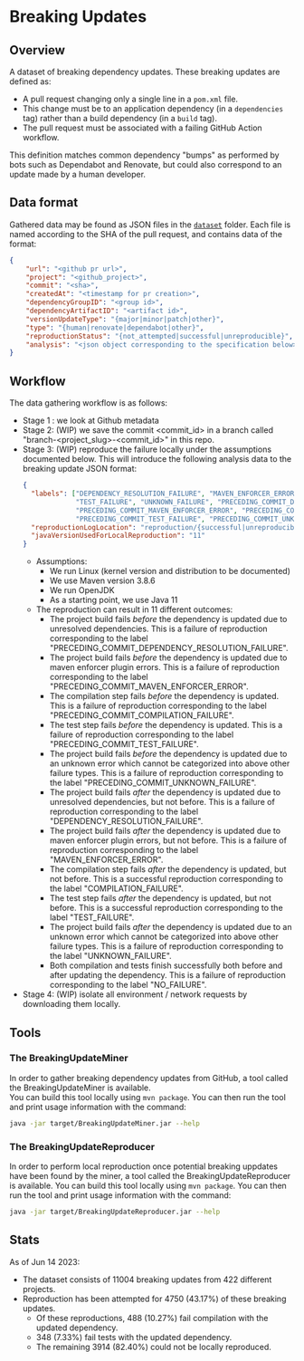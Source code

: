 # Breaking Updates

## Overview 
A dataset of breaking dependency updates. 
These breaking updates are defined as:
* A pull request changing only a single line in a `pom.xml` file.
* This change must be to an application dependency (in a `dependencies` tag)
  rather than a build dependency (in a `build` tag).
* The pull request must be associated with a failing GitHub Action workflow.

This definition matches common dependency "bumps" as performed by bots such as 
Dependabot and Renovate, but could also correspond to an update made by a human developer.

## Data format 
Gathered data may be found as JSON files in the [`dataset`](/dataset) folder.
Each file is named according to the SHA of the pull request, and contains data of
the format:
```json
{
    "url": "<github pr url>",
    "project": "<github_project>",
    "commit": "<sha>",
    "createdAt": "<timestamp for pr creation>",
    "dependencyGroupID": "<group id>",
    "dependencyArtifactID": "<artifact id>",
    "versionUpdateType": "{major|minor|patch|other}",
    "type": "{human|renovate|dependabot|other}",
    "reproductionStatus": "{not_attempted|successful|unreproducible}",
    "analysis": "<json object corresponding to the specification below>"
}
```

## Workflow
The data gathering workflow is as follows: 
* Stage 1 : we look at Github metadata
* Stage 2: (WIP) we save the commit <commit_id> in a branch called "branch-<project_slug>-<commit_id>" in this repo. 
* Stage 3: (WIP) reproduce the failure locally under the assumptions documented below. This will introduce the following analysis 
  data to the breaking update JSON format:
  ```json
  {
    "labels": ["DEPENDENCY_RESOLUTION_FAILURE", "MAVEN_ENFORCER_ERROR", "COMPILATION_FAILURE", 
               "TEST_FAILURE", "UNKNOWN_FAILURE", "PRECEDING_COMMIT_DEPENDENCY_RESOLUTION_FAILURE", 
               "PRECEDING_COMMIT_MAVEN_ENFORCER_ERROR", "PRECEDING_COMMIT_COMPILATION_FAILURE", 
               "PRECEDING_COMMIT_TEST_FAILURE", "PRECEDING_COMMIT_UNKNOWN_FAILURE", "NO_FAILURE"], 
    "reproductionLogLocation": "reproduction/{successful|unreproducible}/<sha>.log",
    "javaVersionUsedForLocalReproduction": "11"
  }
  ```
  * Assumptions:
    * We run Linux (kernel version and distribution to be documented)
    * We use Maven version 3.8.6
    * We run OpenJDK
    * As a starting point, we use Java 11
  * The reproduction can result in 11 different outcomes:
    * The project build fails _before_ the dependency is updated due to unresolved dependencies. 
      This is a failure of reproduction corresponding to the label "PRECEDING_COMMIT_DEPENDENCY_RESOLUTION_FAILURE".
    * The project build fails _before_ the dependency is updated due to maven enforcer plugin errors.
      This is a failure of reproduction corresponding to the label "PRECEDING_COMMIT_MAVEN_ENFORCER_ERROR".
    * The compilation step fails _before_ the dependency is updated.
      This is a failure of reproduction corresponding to the label "PRECEDING_COMMIT_COMPILATION_FAILURE".
    * The test step fails _before_ the dependency is updated.
      This is a failure of reproduction corresponding to the label "PRECEDING_COMMIT_TEST_FAILURE".
    * The project build fails _before_ the dependency is updated due to an unknown error which cannot be categorized 
      into above other failure types.
      This is a failure of reproduction corresponding to the label "PRECEDING_COMMIT_UNKNOWN_FAILURE".
    * The project build fails _after_ the dependency is updated due to unresolved dependencies, but not before.
      This is a failure of reproduction corresponding to the label "DEPENDENCY_RESOLUTION_FAILURE".
    * The project build fails _after_ the dependency is updated due to maven enforcer plugin errors, but not before.
      This is a failure of reproduction corresponding to the label "MAVEN_ENFORCER_ERROR".
    * The compilation step fails _after_ the dependency is updated, but not before.
      This is a successful reproduction corresponding to the label "COMPILATION_FAILURE".
    * The test step fails _after_ the dependency is updated, but not before.
      This is a successful reproduction corresponding to the label "TEST_FAILURE".
    * The project build fails _after_ the dependency is updated due to an unknown error which cannot be categorized
      into above other failure types.
      This is a failure of reproduction corresponding to the label "UNKNOWN_FAILURE".
    * Both compilation and tests finish successfully both before and after updating the dependency.
      This is a failure of reproduction corresponding to the label "NO_FAILURE".
* Stage 4: (WIP) isolate all environment / network requests by downloading them locally.

## Tools

### The BreakingUpdateMiner
In order to gather breaking dependency updates from GitHub, a tool called the 
BreakingUpdateMiner is available.  
You can build this tool locally using `mvn package`.
You can then run the tool and print usage information with the command:
```bash
java -jar target/BreakingUpdateMiner.jar --help 
```

### The BreakingUpdateReproducer
In order to perform local reproduction once potential breaking uppdates have been found by the miner,
a tool called the BreakingUpdateReproducer is available.
You can build this tool locally using `mvn package`.
You can then run the tool and print usage information with the command:
```bash
java -jar target/BreakingUpdateReproducer.jar --help 
```

## Stats
As of Jun 14 2023:
  * The dataset consists of 11004 breaking updates from 422 different projects.
  * Reproduction has been attempted for 4750 (43.17%) of these breaking updates.
    - Of these reproductions, 488 (10.27%) fail compilation with the updated dependency.
    - 348 (7.33%) fail tests with the updated dependency.
    - The remaining 3914 (82.40%) could not be locally reproduced.
